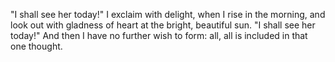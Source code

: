 "I shall see her today!" I exclaim with delight, when I rise in the morning, and look out with gladness of heart at the bright, beautiful sun. "I shall see her today!" And then I have no further wish to form: all, all is included in that one thought.